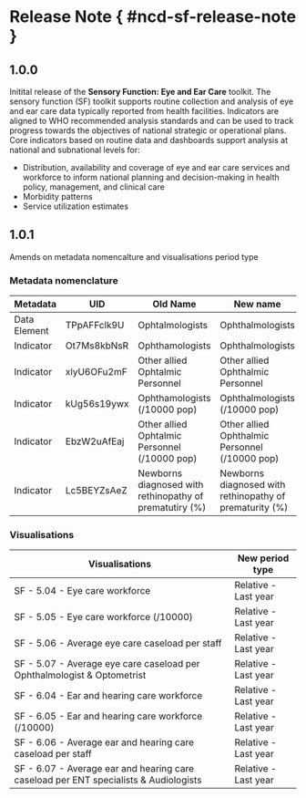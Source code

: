 # Release Note { #ncd-sf-release-note }

## 1.0.0

Initital release of the **Sensory Function: Eye and Ear Care** toolkit. The sensory function (SF) toolkit supports routine collection and analysis of eye and ear care data typically reported from health facilities. Indicators are aligned to WHO recommended analysis standards and can be used to track progress towards the objectives of national strategic or operational plans. Core indicators based on routine data and dashboards support analysis at national and subnational levels for:
* Distribution, availability and coverage of eye and ear care services and workforce to inform national planning and decision-making in health policy, management, and clinical care
* Morbidity patterns
* Service utilization estimates

## 1.0.1

Amends on metadata nomencalture and visualisations period type

### Metadata nomenclature

|Metadata|UID|Old Name|New name|
|--------|---|--------|--------|
|Data Element|TPpAFFclk9U|Ophtalmologists|Ophthalmologists|
|Indicator|Ot7Ms8kbNsR|Ophthamologists|Ophthalmologists|
|Indicator|xlyU6OFu2mF|Other allied Ophtalmic Personnel|Other allied Ophthalmic Personnel|
|Indicator|kUg56s19ywx|Ophthamologists (/10000 pop)|Ophthalmologists (/10000 pop)|
|Indicator|EbzW2uAfEaj|Other allied Ophtalmic Personnel (/10000 pop)|Other allied Ophthalmic Personnel (/10000 pop)|
|Indicator|Lc5BEYZsAeZ|Newborns diagnosed with rethinopathy of prematutiry (%)|Newborns diagnosed with rethinopathy of prematurity (%)|

### Visualisations

|Visualisations|New period type|
|--------------|---------------|
|SF - 5.04 - Eye care workforce|Relative - Last year|
|SF - 5.05 - Eye care workforce (/10000)|Relative - Last year|
|SF - 5.06 - Average eye care caseload per staff|Relative - Last year|
|SF - 5.07 - Average eye care caseload per Ophthalmologist & Optometrist|Relative - Last year|
|SF - 6.04 - Ear and hearing care workforce|Relative - Last year|
|SF - 6.05 - Ear and hearing care workforce (/10000)|Relative - Last year|
|SF - 6.06 - Average ear and hearing care caseload per staff|Relative - Last year|
|SF - 6.07 - Average ear and hearing care caseload per ENT specialists & Audiologists|Relative - Last year|
